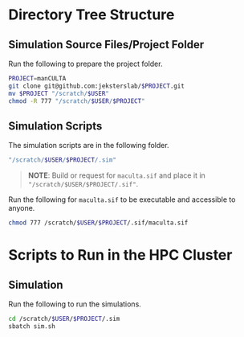 # Directory Tree Structure

## Simulation Source Files/Project Folder

Run the following to prepare the project folder.

```bash
PROJECT=manCULTA
git clone git@github.com:jeksterslab/$PROJECT.git
mv $PROJECT "/scratch/$USER"
chmod -R 777 "/scratch/$USER/$PROJECT"
```

## Simulation Scripts

The simulation scripts are in the following folder.

```bash
"/scratch/$USER/$PROJECT/.sim"
```

> **NOTE**: Build or request for `maculta.sif` and place it in `"/scratch/$USER/$PROJECT/.sif"`.

[comment]: <> (The maculta.sif used is in https://osf.io/a9g2h/)

Run the following for `maculta.sif` to be executable and accessible to anyone.

```bash
chmod 777 /scratch/$USER/$PROJECT/.sif/maculta.sif
```

# Scripts to Run in the HPC Cluster

## Simulation

Run the following to run the simulations.

```bash
cd /scratch/$USER/$PROJECT/.sim
sbatch sim.sh
```
